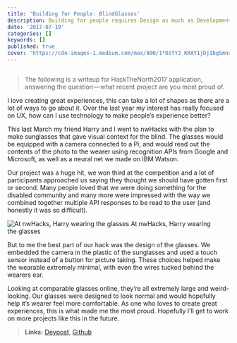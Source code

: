 ```yaml
---
title: 'Building for People: BlindGlasses'
description: Building for people requires Design as much as Development.
date: '2017-07-19'
categories: []
keywords: []
published: true
cover: 'https://cdn-images-1.medium.com/max/800/1*DiYYJ_KRAY1jDjIbgSmnaQ.jpeg'
---
```


<img src="https://cdn-images-1.medium.com/max/800/1*ENGFDsKdRgxpl91gJC8a7w.png" alt="" />

> The following is a writeup for HackTheNorth2017 application, answering the question — what recent project are you most proud of.

I love creating great experiences, this can take a lot of shapes as there are a lot of ways to go about it. Over the last year my interest has really focused on UX, how can I use technology to make people’s experience better?

This last March my friend Harry and I went to nwHacks with the plan to make sunglasses that gave visual context for the blind. The glasses would be equipped with a camera connected to a Pi, and would read out the contents of the photo to the wearer using recognition APIs from Google and Microsoft, as well as a neural net we made on IBM Watson.

Our project was a huge hit, we won third at the competition and a lot of participants approached us saying they thought we should have gotten first or second. Many people loved that we were doing something for the disabled community and many more were impressed with the way we combined together multiple API responses to be read to the user (and honestly it was so difficult).

<img src="https://cdn-images-1.medium.com/max/800/1*DiYYJ_KRAY1jDjIbgSmnaQ.jpeg" alt="At nwHacks, Harry wearing the glasses" />
At nwHacks, Harry wearing the glasses

But to me the best part of our hack was the design of the glasses. We embedded the camera in the plastic of the sunglasses and used a touch sensor instead of a button for picture taking. These choices helped make the wearable extremely minimal, with even the wires tucked behind the wearers ear.

Looking at comparable glasses online, they’re all extremely large and weird-looking. Our glasses were designed to look normal and would hopefully help it’s wearer feel more comfortable. As one who loves to create great experiences, this is what made me the most proud. Hopefully I’ll get to work on more projects like this in the future.

> **Links:** [Devpost](https://devpost.com/software/let-me-see), [Github](https://github.com/askalburgi/helpmesee)

<img  alt="" src="https://cdn-images-1.medium.com/max/800/1*ENGFDsKdRgxpl91gJC8a7w.png" />
